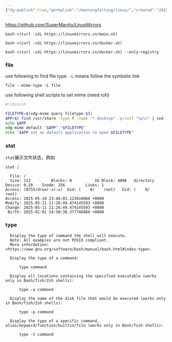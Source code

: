 ```yaml
---
{"dg-publish":true,"permalink":"/manningfalting/linux/","created":"2025-06-16T14:31:16.276+08:00"}
---
```



https://github.com/SuperManito/LinuxMirrors

```
bash <(curl -sSL https://linuxmirrors.cn/main.sh)
```

```
bash <(curl -sSL https://linuxmirrors.cn/docker.sh)
```

```
bash <(curl -sSL https://linuxmirrors.cn/docker.sh) --only-registry
```

### file

use following to find file type. `-L` means follow the symbolic link

```
file --mime-type -L file
```

use following shell scripts to set mime (need rofi)

```sh
#!/bin/sh

FILETYPE=$(xdg-mime query filetype $1)
APP=$( find /usr/share -type f -name "*.desktop" -printf "%p\n" | sed 's/\/.*\///g' | rofi -threads 0 -dmenu -i -p "select default app")
echo $APP
xdg-mime default "$APP" "$FILETYPE"
echo "$APP set as default application to open $FILETYPE"
```

### stat

`stat`展示文件状态，例如

```
stat /

  File: /
  Size: 122       	Blocks: 0          IO Block: 4096   directory
Device: 0,28	Inode: 256         Links: 1
Access: (0755/drwxr-xr-x)  Uid: (    0/    root)   Gid: (    0/    root)
Access: 2025-05-10 23:46:03.122616066 +0800
Modify: 2025-05-11 21:26:49.474145593 +0800
Change: 2025-05-11 21:26:49.474145593 +0800
 Birth: 2025-01-01 14:58:38.377746860 +0800
```

### type

```
  Display the type of command the shell will execute.
  Note: All examples are not POSIX compliant.
  More information: <https://www.gnu.org/software/bash/manual/bash.html#index-type>.

  Display the type of a command:

      type command

  Display all locations containing the specified executable (works only in Bash/fish/Zsh shells):

      type -a command

  Display the name of the disk file that would be executed (works only in Bash/fish/Zsh shells):

      type -p command

  Display the type of a specific command, alias/keyword/function/builtin/file (works only in Bash/fish shells):

      type -t command
```
